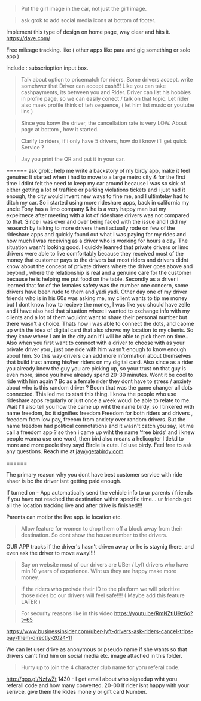 

> Put the girl image in the car, not just the girl image. 

> ask grok to add social media icons at bottom of footer. 


Implement this type of design on home page,  way clear and hits it. 
https://dave.com/

Free mileage tracking.  like ( other apps like para and gig something or solo app )

include : subscrioption input box. 


> Talk about option to pricematch for riders. Some drivers accept. 
> write somehwer that Driver can accept cash!!!    Like you can take cashpayments, its between you and Rider. 
> Driver can list his hobbies in profile page, so we can easily conect / talk on that topic. 
> Let rider also maek profile    think of teh sequence,  ( let him list music or youtube lins  ) 

>  Since you konw the driver, the cancellation rate is very LOW. 
> About  page at bottom , how it started. 

> Clarify to riders, if i only have 5 drivers, how do i know i'll get quick Service ?

> Jay you print the QR and put it in your car. 
> 

====== 
ask grok : 
help me write a backstory of my birdy app, make it feel genuine:   It started when i had to move to a large metro city & for the first time i ddint felt the need to keep my car around because I was so sick of either getting a lot of traffice or parking violations  tickets and i just had it enough, the city would invent new ways to fine me,  and I ultimtelay  had to ditch my car. So i started using more rideshare apps, back in california my uncle Tony has a limo company & he is a very happy man but my expeirnece after meeting with a lot of rideshare drivers was not compared to that. Since i was over and over being faced with the issue and I did my research by talking to more drivers then i actually rode on few of the rideshare apps and quickly found out what I was paying for my rides and how much I was receiving as a driver who is working for hours a day. The situation wasn't looking good.    I quickly leanred that private drivers or limo drivers were able to live comfortably because they received most of the money that customer pays to the drivers but most riders and drivers didnt know about the concept of private drivers where the driver goes above and beyond , where the relationship is real and a genuine care for the customer because he is helping me put food on the table.   Secondly as a driver i learned that for of the females safety was the number one concern, some drivers have been rude to them and yadi yadi.  Other day one of my driver friends who is in his 60s was asking me, my client wants to tip me money but I dont know how to recieve the money, I was like you should have zelle and i have also had that situation where i wanted to exchange info with my clients and a lot of them wouldnt want to share their personal number but there wasn't a choice.   Thats how i was able to connect the dots,  and caome up with the idea of digital card that also shows my  location to my clients.  So they know where I am in the city adn if i will be able to pick them on time.. Also when you first want to connect with a driver to choose with as your private driver you , just one ride with him wasn't enough to know enough about him.   So this way drivers can add more information about themselves that build trust among his/her riders  on my digital card.     Also since as a rider you already know the guy you are picking up, so your trust on that  guy is even more, since you have already spend 20-30 minutes.  Wont it be cool to ride with him again ? Bc as a female rider they dont have to stress / anxiety about who is this random driver ?         Boom  that was the game changer all dots connected.  This led me to start this thing.         I know the people who use rideshare apps regularly or just once a week woudl be able to relate to me.              Wait I'll also tell you how the came up wiht the name birdy.  so I tinkered with name freedom, bc it signifies freedom  Freedom for both riders and drivers ,  freedom from low pay, freeom from anxiety over random drivers.  But the name freedom had political connotations and it wasn't catch you say, let me call a freedom app ?  so then i came up wiht  the name  'free birds'   and i knew people wanna use one word, then  bird also means a helicopter   I tlekd to more and more peole they sayd Birdie is cute.  I'd use birdy.    Feel free to ask any questions.  Reach me at jay@getabirdy.com 

====== 



The primary reason why you dont have best customer service with ride shaer is bc the driver isnt  getting paid enough. 


If turned on - App automatically send the vehicle info to ur parents /  friends 
if you have not reached the destination within specific time... 
ur friends get all the location tracking  live and after  drive is finished!!! 

Parents can motior the live app. ie location etc.


> Allow feature for women to drop them off a block away from their destination. 
So dont show the house number to the drivers. 

OUR APP tracks if the driver's  hasn't driven away or he is staynig there, and even ask the driver to move away!!!! 

> Say on website most of our drivers are UBer / Lyft drivers who have min 10 years of experience.  Wiht us they are happy make more money. 

> If the riders who proivde their ID to the platform we will prioritize those rides bc our drivers will feel safe!!!!  ( Maybe add this feature LATER )

> For security reasons like in this video 
https://youtu.be/RmNZtiU9z6o?t=65

https://www.businessinsider.com/uber-lyft-drivers-ask-riders-cancel-trips-pay-them-directly-2024-11


We can let user drive as anonymous or pseudo name  if she wants so that drivers can't find him on social media etc. 
image attached in this folder. 


> Hurry up to join the 4 character club name for yoru referal code. 


   http://goo.gl/NzfwZt
1430 - I get email about who signedup wiht yoru referall code and how many converted. 
20-00
If rider isnt happy with your serivce, give them the Rides mone y or  gift card Number.









